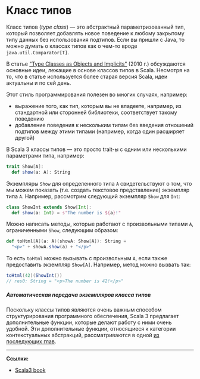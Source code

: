 # Класс типов

Класс типов (_type class_) — это абстрактный параметризованный тип, 
который позволяет добавлять новое поведение к любому закрытому типу данных без использования подтипов. 
Если вы пришли с Java, то можно думать о классах типов как о чем-то вроде `java.util.Comparator[T]`.

В статье ["Type Classes as Objects and Implicits"][TypeClasses] (2010 г.) 
обсуждаются основные идеи, лежащие в основе классов типов в Scala. 
Несмотря на то, что в статье используется более старая версия Scala, идеи актуальны и по сей день.

Этот стиль программирования полезен во многих случаях, например:
- выражение того, как тип, которым вы не владеете, например, из стандартной или сторонней библиотеки, 
соответствует такому поведению
- добавление поведения к нескольким типам без введения отношений подтипов между этими типами
(например, когда один расширяет другой)

В Scala 3 классы типов — это просто trait-ы с одним или несколькими параметрами типа, например:

```scala
trait Show[A]:
  def show(a: A): String
```

Экземпляры `Show` для определенного типа `A` свидетельствуют о том, 
что мы можем показать (т.е. создать текстовое представление) экземпляр типа `A`. 
Например, рассмотрим следующий экземпляр `Show` для `Int`:

```scala
class ShowInt extends Show[Int]:
  def show(a: Int) = s"The number is ${a}!"
```

Можно написать методы, которые работают с произвольными типами `A`, ограниченными `Show`, следующим образом:

```scala
def toHtml[A](a: A)(showA: Show[A]): String =
  "<p>" + showA.show(a) + "</p>"
```

То есть `toHtml` можно вызывать с произвольным `A`, если также предоставить экземпляр `Show[A]`. 
Например, метод можно вызвать так:

```scala
toHtml(42)(ShowInt())
// res0: String = "<p>The number is 42!</p>"
```

##### Автоматическая передача экземпляров класса типов

Поскольку классы типов являются очень важным способом структурирования программного обеспечения, 
Scala 3 предлагает дополнительные функции, которые делают работу с ними очень удобной. 
Эти дополнительные функции, относящиеся к категории контекстуальных абстракций, 
рассматриваются в одной [из последующих глав](./ca-type-classes).


---

**Ссылки:**
- [Scala3 book](https://docs.scala-lang.org/scala3/book/types-type-classes.html)

[TypeClasses]: https://infoscience.epfl.ch/record/150280/files/TypeClasses.pdf

